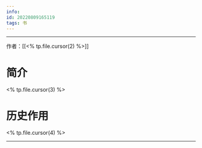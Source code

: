 ```yaml
---
info:
id: 20220809165119
tags: 书 
---
```

---
作者：[[<% tp.file.cursor(2) %>]]
# 简介
<% tp.file.cursor(3) %>
# 历史作用
<% tp.file.cursor(4) %>

---

